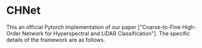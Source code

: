 # CHNet
This an official Pytorch implementation of our paper ["Coarse-to-Fine High-Order Network for Hyperspectral and LiDAR Classification"]. The specific details of the framework are as follows.
